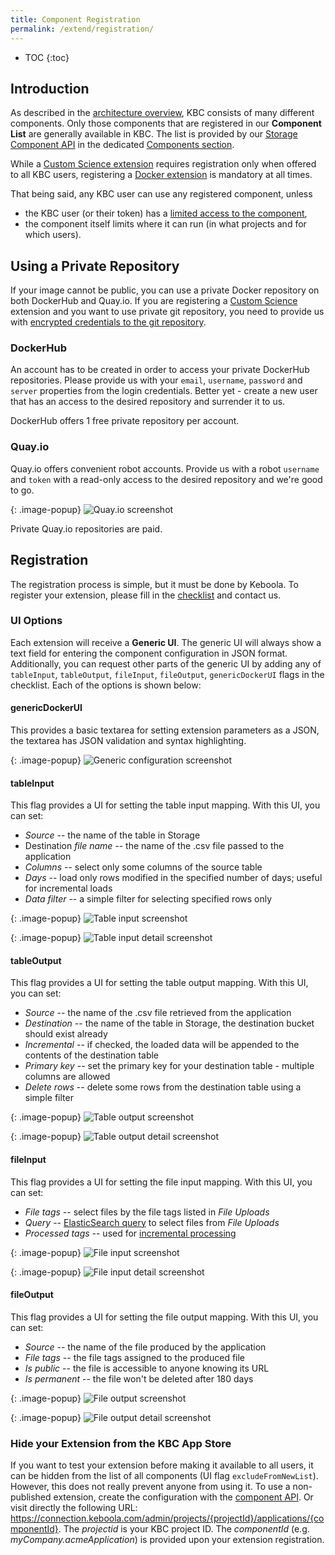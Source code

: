 ```yaml
---
title: Component Registration
permalink: /extend/registration/
---
```


* TOC
{:toc}

## Introduction
As described in the [architecture overview](/overview/), KBC consists of many different components. Only those components that are registered in our **Component List** are generally available in KBC. The list is provided by our [Storage Component API](http://docs.keboola.apiary.io/#) in the dedicated [Components section](http://docs.keboola.apiary.io/#reference/components).

While a [Custom Science extension](/extend/custom-science/) requires registration only when offered to all KBC users, registering a [Docker extension](/extend/docker/) is mandatory at all times.

That being said, any KBC user can use any registered component, unless

- the KBC user (or their token) has a [limited access to the component](https://help.keboola.com/storage/tokens/),
- the component itself limits where it can run (in what projects and for which users).

## Using a Private Repository
If your image cannot be public, you can use a private Docker repository on both DockerHub and Quay.io. If you are
registering a [Custom Science](/extend/custom-science/) extension and you want to use private git repository, you need to provide us with [encrypted credentials to the git repository](/extend/custom-science/development/#encryption-beforehand).

### DockerHub

An account has to be created in order to access your private DockerHub repositories. Please provide us with your `email`, `username`, `password` and `server` properties from the login credentials. Better yet - create a new user that has an access to the desired repository and surrender it to us.

DockerHub offers 1 free private repository per account.

### Quay.io

Quay.io offers convenient robot accounts. Provide us with a robot `username` and `token` with a read-only access to the desired repository and we're good to go.

{: .image-popup}
![Quay.io screenshot](/extend/registration/quayioprivate.png)

Private Quay.io repositories are paid.

## Registration
The registration process is simple, but it must be done by Keboola. To register your extension,
please fill in the [checklist](/extend/registration/checklist) and contact us.

### UI Options
Each extension will receive a **Generic UI**. The generic UI will always show a text field for entering the
component configuration in JSON format. Additionally, you can request other parts of the generic UI by
adding any of `tableInput`, `tableOutput`, `fileInput`, `fileOutput`, `genericDockerUI` flags in the checklist. Each of
the options is shown below:

#### genericDockerUI
This provides a basic textarea for setting extension parameters as a JSON, the textarea has
JSON validation and syntax highlighting.

{: .image-popup}
![Generic configuration screenshot](/extend/registration/configuration.png)

#### tableInput
This flag provides a UI for setting the table input mapping. With this UI, you can set:

- *Source* -- the name of the table in Storage
- Destination *file name* -- the name of the .csv file passed to the application
- *Columns* -- select only some columns of the source table
- *Days* -- load only rows modified in the specified number of days; useful for incremental loads
- *Data filter* -- a simple filter for selecting specified rows only

{: .image-popup}
![Table input screenshot](/extend/registration/table-input-1.png)

{: .image-popup}
![Table input detail screenshot](/extend/registration/table-input-2.png)

#### tableOutput
This flag provides a UI for setting the table output mapping. With this UI, you can set:

- *Source* -- the name of the .csv file retrieved from the application
- *Destination* -- the name of the table in Storage, the destination bucket should exist already
- *Incremental* -- if checked, the loaded data will be appended to the contents of the destination table
- *Primary key* -- set the primary key for your destination table - multiple columns are allowed
- *Delete rows* -- delete some rows from the destination table using a simple filter

{: .image-popup}
![Table output screenshot](/extend/registration/table-output-1.png)

{: .image-popup}
![Table output detail screenshot](/extend/registration/table-output-2.png)

#### fileInput
This flag provides a UI for setting the file input mapping. With this UI, you can set:

- *File tags* -- select files by the file tags listed in *File Uploads*
- *Query* -- [ElasticSearch query](https://www.elastic.co/guide/en/elasticsearch/reference/current/query-dsl-query-string-query.html#query-string-syntax)
to select files from *File Uploads*
- *Processed tags* -- used for [incremental processing](/extend/common-interface/config-file/#incremental-processing)

{: .image-popup}
![File input screenshot](/extend/registration/file-input-1.png)

{: .image-popup}
![File input detail screenshot](/extend/registration/file-input-2.png)

#### fileOutput
This flag provides a UI for setting the file output mapping. With this UI, you can set:

- *Source* -- the name of the file produced by the application
- *File tags* -- the file tags assigned to the produced file
- *Is public* -- the file is accessible to anyone knowing its URL
- *Is permanent* -- the file won't be deleted after 180 days

{: .image-popup}
![File output screenshot](/extend/registration/file-output-1.png)

{: .image-popup}
![File output detail screenshot](/extend/registration/file-output-2.png)

### Hide your Extension from the KBC App Store
If you want to test your extension before making it available to all users, it can be
hidden from the list of all components (UI flag `excludeFromNewList`).
However, this does not really prevent anyone from using it.
To use a non-published extension, create the configuration with
the [component API](http://docs.keboola.apiary.io/#reference/components/create-config/create-config).
Or visit directly the following URL: https://connection.keboola.com/admin/projects/{projectId}/applications/{componentId}.
The *projectid* is your KBC project ID. The *componentId* (e.g. _myCompany.acmeApplication_) is provided upon your extension registration.

